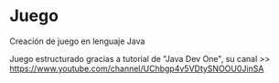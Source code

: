 # Juego
Creación de juego en lenguaje Java

Juego estructurado gracias a tutorial de "Java Dev One", su canal >> https://www.youtube.com/channel/UChbgp4v5VDtySNOOU0JinSA
